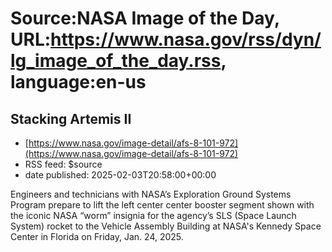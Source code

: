 # Source:NASA Image of the Day, URL:https://www.nasa.gov/rss/dyn/lg_image_of_the_day.rss, language:en-us

## Stacking Artemis II
 - [https://www.nasa.gov/image-detail/afs-8-101-972](https://www.nasa.gov/image-detail/afs-8-101-972)
 - RSS feed: $source
 - date published: 2025-02-03T20:58:00+00:00

Engineers and technicians with NASA’s Exploration Ground Systems Program prepare to lift the left center center booster segment shown with the iconic NASA “worm” insignia for the agency’s SLS (Space Launch System) rocket to the Vehicle Assembly Building at NASA's Kennedy Space Center in Florida on Friday, Jan. 24, 2025.

